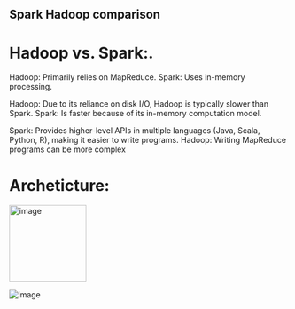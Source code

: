 ## Spark Hadoop comparison

# Hadoop vs. Spark:.
Hadoop: Primarily relies on MapReduce. 
Spark: Uses in-memory processing.

Hadoop: Due to its reliance on disk I/O, Hadoop is typically slower than Spark. 
Spark: Is faster because of its in-memory computation model. 

Spark: Provides higher-level APIs in multiple languages (Java, Scala, Python, R), making it easier to write programs. 
Hadoop: Writing MapReduce programs can be more complex

# Archeticture:

<img width="139" alt="image" src="https://github.com/user-attachments/assets/eaa01cef-ba01-4895-bdc9-c00fa766b393">

 ![image](https://github.com/user-attachments/assets/d145af01-e8a0-4ad6-8dc9-fc263db89b55)


